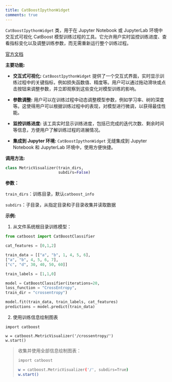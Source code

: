 ```yaml
---
title: CatBoostIpythonWidget
comments: true
---
```


`CatBoostIpythonWidget` 类，用于在 Jupyter Notebook 或 JupyterLab 环境中交互式可视化 CatBoost 模型训练过程的工具。它允许用户实时监控训练进度、查看指标变化以及调整训练参数，而无需重新运行整个训练过程。

[官方文档](https://catboost.ai/en/docs/concepts/python-reference_catboostipythonwidget)  

__主要功能:__

* __交互式可视化:__  `CatBoostIpythonWidget` 提供了一个交互式界面，实时显示训练过程中的关键指标，例如损失函数值、精度等。用户可以通过拖动滑块或点击按钮来调整参数，并立即观察到这些变化对模型训练的影响。

* __参数调整:__  用户可以在训练过程中动态调整模型参数，例如学习率、树的深度等。这使得用户可以根据训练过程中的表现，对模型进行微调，以获得最佳性能。

* __监控训练进度:__  该工具实时显示训练进度，包括已完成的迭代次数、剩余时间等信息，方便用户了解训练过程的进展情况。

* __集成到 Jupyter 环境:__  `CatBoostIpythonWidget` 无缝集成到 Jupyter Notebook 和 JupyterLab 环境中，使用方便快捷。

__调用方法:__

```python
class MetricVisualizer(train_dirs,
                       subdirs=False)
```

__参数：__

`train_dirs`：训练目录，默认`catboost_info`

`subdirs`：子目录，从指定目录和子目录收集并读取数据


__示例:__

1. 从文件系统根目录训练模型：

```python
from catboost import CatBoostClassifier

cat_features = [0,1,2]

train_data = [["a", "b", 1, 4, 5, 6],
["a", "b", 4, 5, 6, 7],
["c", "d", 30, 40, 50, 60]]

train_labels = [1,1,0]

model = CatBoostClassifier(iterations=20,
loss_function = "CrossEntropy",
train_dir = "crossentropy")

model.fit(train_data, train_labels, cat_features)
predictions = model.predict(train_data)

```

2. 使用训练信息绘制图表

```
import catboost

w = catboost.MetricVisualizer('/crossentropy/')
w.start()
```

> 收集并使用全部信息绘制图表：
>
> ```bash
> import catboost
> 
> w = catboost.MetricVisualizer('/', subdirs=True)
> w.start()
> 
> ```